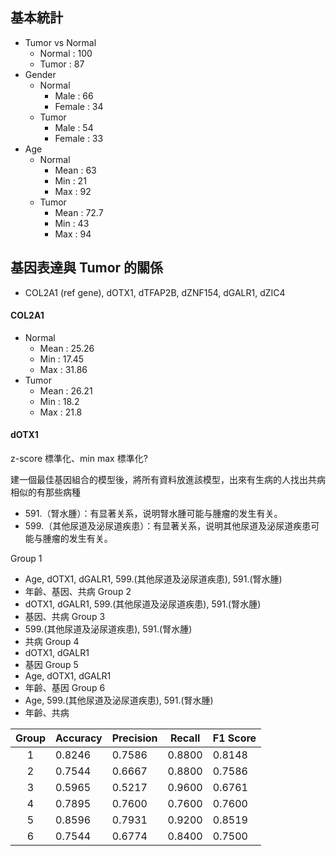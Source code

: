## 基本統計
- Tumor vs Normal
	- Normal : 100
	- Tumor : 87
- Gender
	- Normal
		- Male : 66
		- Female : 34
	- Tumor
		- Male : 54
		- Female : 33
- Age
	- Normal
		- Mean : 63
		- Min : 21
		- Max : 92
	- Tumor 
		- Mean : 72.7
		- Min : 43
		- Max : 94

## 基因表達與 Tumor 的關係
- COL2A1 (ref gene), dOTX1, dTFAP2B, dZNF154, dGALR1, dZIC4

#### COL2A1
- Normal 
	- Mean : 25.26
	- Min : 17.45
	- Max : 31.86
- Tumor 
	- Mean : 26.21
	- Min : 18.2
	- Max : 21.8

#### dOTX1

z-score 標準化、min max 標準化?

建一個最佳基因組合的模型後，將所有資料放進該模型，出來有生病的人找出共病相似的有那些病種

- 591.（腎水腫）：有显著关系，说明腎水腫可能与腫瘤的发生有关。
- 599.（其他尿道及泌尿道疾患）：有显著关系，说明其他尿道及泌尿道疾患可能与腫瘤的发生有关。


Group 1
- Age, dOTX1, dGALR1, 599.(其他尿道及泌尿道疾患), 591.(腎水腫)
- 年齡、基因、共病
Group 2
- dOTX1, dGALR1, 599.(其他尿道及泌尿道疾患), 591.(腎水腫)
- 基因、共病
Group 3
- 599.(其他尿道及泌尿道疾患), 591.(腎水腫)
- 共病
Group 4
- dOTX1, dGALR1
- 基因
Group 5 
- Age, dOTX1, dGALR1
- 年齡、基因
Group 6
- Age, 599.(其他尿道及泌尿道疾患), 591.(腎水腫)
- 年齡、共病

| Group | Accuracy | Precision | Recall | F1 Score |
|:-----:| -------- | --------- | ------ | -------- |
|   1   | 0.8246   | 0.7586    | 0.8800 | 0.8148   |
|   2   | 0.7544   | 0.6667    | 0.8800 | 0.7586   |
|   3   | 0.5965   | 0.5217    | 0.9600 | 0.6761   |
|   4   | 0.7895   | 0.7600    | 0.7600 | 0.7600   |
|   5   | 0.8596   | 0.7931    | 0.9200 | 0.8519   |
|   6   | 0.7544   | 0.6774    | 0.8400 | 0.7500   |


